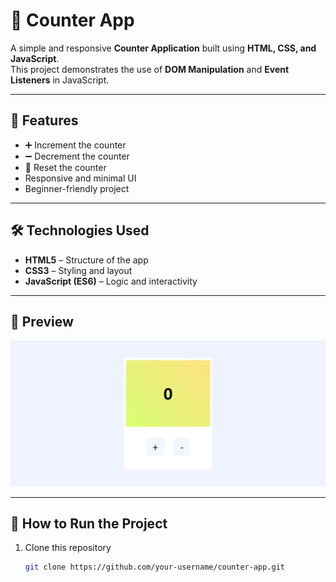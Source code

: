 # 🔢 Counter App

A simple and responsive **Counter Application** built using **HTML, CSS, and JavaScript**.  
This project demonstrates the use of **DOM Manipulation** and **Event Listeners** in JavaScript.  

---

## 🚀 Features
- ➕ Increment the counter  
- ➖ Decrement the counter  
- 🔄 Reset the counter  
- Responsive and minimal UI  
- Beginner-friendly project  

---

## 🛠️ Technologies Used
- **HTML5** – Structure of the app  
- **CSS3** – Styling and layout  
- **JavaScript (ES6)** – Logic and interactivity  

---

## 📸 Preview
![Counter App Screenshot](./Images/sample.png)  

---

## 📂 How to Run the Project
1. Clone this repository  
   ```bash
   git clone https://github.com/your-username/counter-app.git
